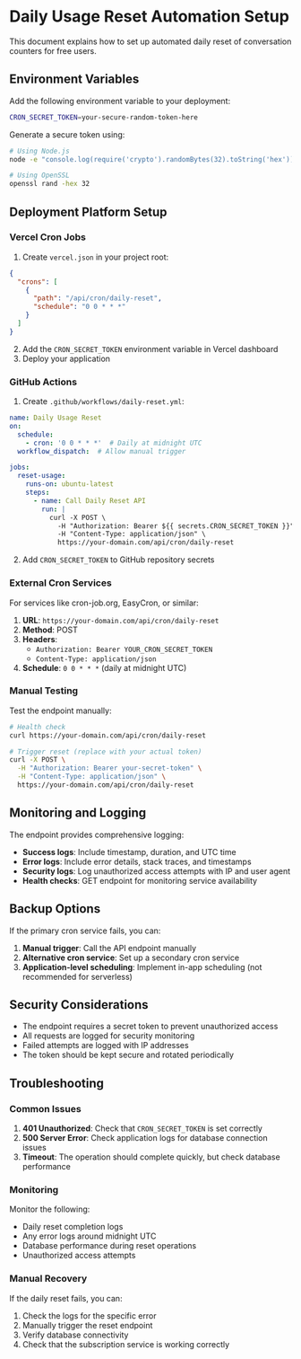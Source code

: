 # Daily Usage Reset Automation Setup

This document explains how to set up automated daily reset of conversation counters for free users.

## Environment Variables

Add the following environment variable to your deployment:

```bash
CRON_SECRET_TOKEN=your-secure-random-token-here
```

Generate a secure token using:
```bash
# Using Node.js
node -e "console.log(require('crypto').randomBytes(32).toString('hex'))"

# Using OpenSSL
openssl rand -hex 32
```

## Deployment Platform Setup

### Vercel Cron Jobs

1. Create `vercel.json` in your project root:

```json
{
  "crons": [
    {
      "path": "/api/cron/daily-reset",
      "schedule": "0 0 * * *"
    }
  ]
}
```

2. Add the `CRON_SECRET_TOKEN` environment variable in Vercel dashboard
3. Deploy your application

### GitHub Actions

1. Create `.github/workflows/daily-reset.yml`:

```yaml
name: Daily Usage Reset
on:
  schedule:
    - cron: '0 0 * * *'  # Daily at midnight UTC
  workflow_dispatch:  # Allow manual trigger

jobs:
  reset-usage:
    runs-on: ubuntu-latest
    steps:
      - name: Call Daily Reset API
        run: |
          curl -X POST \
            -H "Authorization: Bearer ${{ secrets.CRON_SECRET_TOKEN }}" \
            -H "Content-Type: application/json" \
            https://your-domain.com/api/cron/daily-reset
```

2. Add `CRON_SECRET_TOKEN` to GitHub repository secrets

### External Cron Services

For services like cron-job.org, EasyCron, or similar:

1. **URL**: `https://your-domain.com/api/cron/daily-reset`
2. **Method**: POST
3. **Headers**: 
   - `Authorization: Bearer YOUR_CRON_SECRET_TOKEN`
   - `Content-Type: application/json`
4. **Schedule**: `0 0 * * *` (daily at midnight UTC)

### Manual Testing

Test the endpoint manually:

```bash
# Health check
curl https://your-domain.com/api/cron/daily-reset

# Trigger reset (replace with your actual token)
curl -X POST \
  -H "Authorization: Bearer your-secret-token" \
  -H "Content-Type: application/json" \
  https://your-domain.com/api/cron/daily-reset
```

## Monitoring and Logging

The endpoint provides comprehensive logging:

- **Success logs**: Include timestamp, duration, and UTC time
- **Error logs**: Include error details, stack traces, and timestamps
- **Security logs**: Log unauthorized access attempts with IP and user agent
- **Health checks**: GET endpoint for monitoring service availability

## Backup Options

If the primary cron service fails, you can:

1. **Manual trigger**: Call the API endpoint manually
2. **Alternative cron service**: Set up a secondary cron service
3. **Application-level scheduling**: Implement in-app scheduling (not recommended for serverless)

## Security Considerations

- The endpoint requires a secret token to prevent unauthorized access
- All requests are logged for security monitoring
- Failed attempts are logged with IP addresses
- The token should be kept secure and rotated periodically

## Troubleshooting

### Common Issues

1. **401 Unauthorized**: Check that `CRON_SECRET_TOKEN` is set correctly
2. **500 Server Error**: Check application logs for database connection issues
3. **Timeout**: The operation should complete quickly, but check database performance

### Monitoring

Monitor the following:
- Daily reset completion logs
- Any error logs around midnight UTC
- Database performance during reset operations
- Unauthorized access attempts

### Manual Recovery

If the daily reset fails, you can:
1. Check the logs for the specific error
2. Manually trigger the reset endpoint
3. Verify database connectivity
4. Check that the subscription service is working correctly